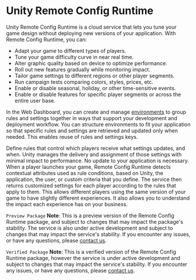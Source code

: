 # Unity Remote Config Runtime

Unity Remote Config Runtime is a cloud service that lets you tune your game design without deploying new versions of your application. With Remote Config Runtime, you can:

* Adapt your game to different types of players.
* Tune your game difficulty curve in near real time.
* Alter graphic quality based on device to optimize performance.
* Roll out new features gradually while monitoring impact.
* Tailor game settings to different regions or other player segments.
* Run campaign tests comparing colors, styles, prices, etc.
* Enable or disable seasonal, holiday, or other time-sensitive events.
* Enable or disable features for specific player segments or across the entire user base.

In the Web Dashboard, you can create and manage [environments](Environments.md) to group rules and settings together in ways that support your development and deployment workflow. You can structure environments to fit your application so that specific rules and settings are retrieved and updated only when needed. This enables reuse of rules and settings keys.

Define rules that control which players receive what settings updates, and when. Unity manages the delivery and assignment of those settings with minimal impact to performance. No update to your application is necessary. When a player launches your game, Remote Config Runtime detects contextual attributes used as rule conditions, based on Unity, the application, the user, or custom criteria that you define. The service then returns customized settings for each player according to the rules that apply to them. This allows different players using the same version of your game to have slightly different experiences. It also allows you to understand the impact each experience has on your business.

`Preview Package`
**Note**: This is a preview version of the Remote Config Runtime package, and subject to changes that may impact the package's stability. The service is also under active development and subject to changes that may impact the service's stability. If you encounter any issues, or have any questions, please [contact us](mailto:remote-config@unity3d.com).

`Verified Package`
**Note**: This is a verified version of the Remote Config Runtime package, however the service is under active development and subject to changes that may impact the service's stability. If you encounter any issues, or have any questions, please [contact us](mailto:remote-config@unity3d.com).
